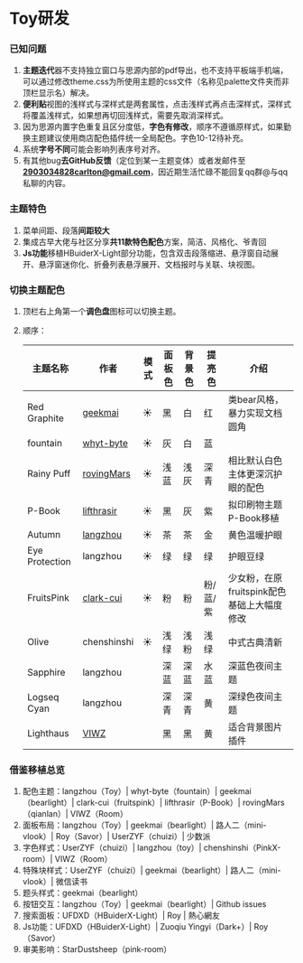 # Toy研发

### 已知问题

1. **主题迭代**器不支持独立窗口与思源内部的pdf导出，也不支持平板端手机端，可以通过修改theme.css为所使用主题的css文件（名称见palette文件夹而非顶栏显示名）解决。
2. **便利贴**视图的浅样式与深样式是两套属性，点击浅样式再点击深样式，深样式将覆盖浅样式，如果想再切回浅样式，需要先取消深样式。
3. 因为思源内置字色重复且区分度低，**字色有修改**，顺序不遵循原样式，如果勤换主题建议使用商店配色插件统一全局配色。字色10-12待补充。
4. 系统**字号不同**可能会影响列表序号对齐。
5. 有其他bug**去GitHub反馈**（定位到某一主题变体）或者发邮件至**2903034828carlton@gmail.com**，因近期生活忙碌不能回复qq群@与qq私聊的内容。

### 主题特色

1. 菜单间距、段落**间距较大**
2. 集成古早大佬与社区分享**共11款特色配色**方案，简洁、风格化、爷青回
3. **Js功能**移植HBuiderX-Light部分功能，包含双击段落缩进、悬浮窗自动展开、悬浮窗迷你化、折叠列表悬浮展开、文档报时与关联、块视图。

### 切换主题配色

1. 顶栏右上角第一个**调色盘**图标可以切换主题。
2. 顺序：

    |主题名称|作者|模式|面板色|背景色|提亮色|介绍|
    | ----------------| -------------| ------| --------| --------| ----------| --------------------------------------------|
    |Red Graphite|[geekmai](https://github.com/geekmai/BearLight_for_SiYuan)|☀️|黑|白|红|类bear风格，暴力实现文档圆角|
    |fountain|[whyt-byte](https://github.com/whyt-byte/Fountain_theme_for_Siyuan_Light)|☀️|灰|白|蓝|<br />|
    |Rainy Puff|[rovingMars](https://ld246.com/article/1687343731976/comment/1687743598084#comments)|☀️|浅蓝|浅灰|深青|相比默认白色主体更深沉护眼的配色|
    |P-Book|[lifthrasir](https://ld246.com/article/1683803156009)|☀️|黑|灰|紫|拟印刷物主题P-Book移植|
    |Autumn|[langzhou](https://github.com/langzhou/toy-theme-for-siyuan)<br />|☀️|茶|茶|金|黄色温暖护眼|
    |Eye Protection|langzhou|☀️|绿|绿|绿|护眼豆绿|
    |FruitsPink|[clark-cui](https://github.com/clark-cui/siyuan-themes-fruits-pink)|☀️|粉|粉|粉/蓝/紫|少女粉，在原fruitspink配色基础上大幅度修改|
    |Olive|chenshinshi|☀️|浅绿|浅粉|浅绿|中式古典清新|
    |Sapphire|langzhou|<br />|深蓝|深蓝|水蓝|深蓝色夜间主题|
    |Logseq Cyan|langzhou|<br />|深青|深青|黄|深绿色夜间主题|
    |Lighthaus|[VIWZ](https://github.com/VIWZ/Room)|<br />|黑|黑|黄|适合背景图片插件|

### 借鉴移植总览

1. 配色主题：langzhou（Toy）| whyt-byte（fountain）| geekmai（bearlight）| clark-cui（fruitspink）| lifthrasir（P-Book）| rovingMars（qianlan）| VIWZ（Room）
2. 面板布局：langzhou（Toy）| geekmai（bearlight）| 路人二（mini-vlook）| Roy（Savor）| UserZYF（chuizi）| 少数派
3. 字色样式：UserZYF（chuizi）| langzhou（toy）| chenshinshi（PinkX-room）| VIWZ（Room）
4. 特殊块样式：UserZYF（chuizi）| geekmai（bearlight）| 路人二（mini-vlook）| 微信读书
5. 题头样式：geekmai（bearlight）
6. 按钮交互：langzhou（Toy）| geekmai（bearlight）| Github issues
7. 搜索面板：UFDXD（HBuiderX-Light）| Roy | 熱心網友
8. Js功能：UFDXD（HBuiderX-Light）| Zuoqiu Yingyi（Dark+）| Roy（Savor）
9. 审美影响：StarDustsheep（pink-room）
